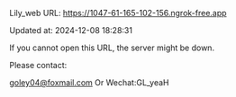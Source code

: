 Lily_web URL: https://1047-61-165-102-156.ngrok-free.app

Updated at: 2024-12-08 18:28:31

If you cannot open this URL, the server might be down.

Please contact: 

goley04@foxmail.com Or Wechat:GL_yeaH